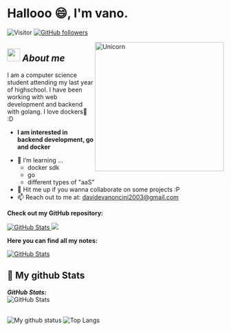 # Hallooo 😄, I'm vano. 
![Visitor](https://visitor-badge.laobi.icu/badge?page_id=Vano2903.repoName)
[![GitHub followers](https://img.shields.io/github/followers/Vano2903.svg?style=social&label=Follow)](https://github.com/Vano2903?tab=followers)<br/>

<img align="right" width=300px alt="Unicorn" src="https://c.tenor.com/Dq8nm__4of0AAAAC/gimme-code-gimme.gif" />

## <img src="https://c.tenor.com/5ry-200hErMAAAAS/hacker-hacker-man.gif" width="30px">&nbsp;***About me***

I am a computer science student attending my last year of highschool. I have been working with web development and backend with golang. I love dockers🐳 :D

* **I am interested in backend development, go and docker**
- 🎒 I’m learning ...
  - docker sdk
  - go
  - different types of "aaS"
- 👯 Hit me up if you wanna collaborate on some projects :P
- 📫 Reach out to me at: <a href="davidevanoncini2003@gmail.com">davidevanoncini2003@gmail.com</a>

__Check out my GitHub repository:__

<div>
  <p>
    <a href="https://github.com/Vano2903/ipaas.git">
      <img src="https://github-readme-stats.vercel.app/api/pin/?username=Vano2903&repo=ipaas" alt="GitHub Stats" />
    </a>
    <a href="https://github.com/Vano2903/peggle-data-collector.git">
      <img src="https://github-readme-stats.vercel.app/api/pin/?username=Vano2903&repo=peggle-data-collector" lt="GitHub Stats" />
    </a>
  </p>
</div>

__Here you can find all my notes:__ 

<div>
  <p>
    <a href="https://github.com/Vano2903/notebook.git">
      <img src="https://github-readme-stats.vercel.app/api/pin/?username=Vano2903&repo=notebook" alt="GitHub Stats" />
    </a>
  </p>
</div>

<h2>👀 My github Stats</h2>

<div>
  <p>
  <b><em>GitHub Stats:</em></b> <br/>
    <img src="https://github-readme-streak-stats.herokuapp.com/?user=Vano2903" alt="GitHub Stats" /> <br/><br/>
  
</div>

![My github status](https://github-readme-stats.vercel.app/api?username=Vano2903&show_icons=true&include_all_commits=true)
![Top Langs](https://github-readme-stats.vercel.app/api/top-langs/?username=Vano2903&layout=compact)
